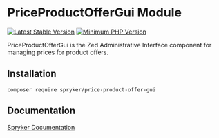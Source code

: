 # PriceProductOfferGui Module
[![Latest Stable Version](https://poser.pugx.org/spryker/price-product-offer-gui/v/stable.svg)](https://packagist.org/packages/spryker/price-product-offer-gui)
[![Minimum PHP Version](https://img.shields.io/badge/php-%3E%3D%207.4-8892BF.svg)](https://php.net/)

PriceProductOfferGui is the Zed Administrative Interface component for managing prices for product offers.

## Installation

```
composer require spryker/price-product-offer-gui
```

## Documentation

[Spryker Documentation](https://academy.spryker.com/developing_with_spryker/module_guide/modules.html)
